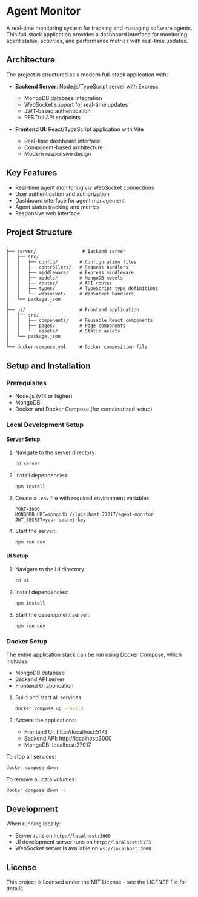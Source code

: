 # Agent Monitor

A real-time monitoring system for tracking and managing software agents. This full-stack application provides a dashboard interface for monitoring agent status, activities, and performance metrics with real-time updates.

## Architecture

The project is structured as a modern full-stack application with:

- **Backend Server**: Node.js/TypeScript server with Express
  - MongoDB database integration
  - WebSocket support for real-time updates
  - JWT-based authentication
  - RESTful API endpoints

- **Frontend UI**: React/TypeScript application with Vite
  - Real-time dashboard interface
  - Component-based architecture
  - Modern responsive design

## Key Features

- Real-time agent monitoring via WebSocket connections
- User authentication and authorization
- Dashboard interface for agent management
- Agent status tracking and metrics
- Responsive web interface

## Project Structure

```
.
├── server/                 # Backend server
│   ├── src/
│   │   ├── config/        # Configuration files
│   │   ├── controllers/   # Request handlers
│   │   ├── middleware/    # Express middleware
│   │   ├── models/        # MongoDB models
│   │   ├── routes/        # API routes
│   │   ├── types/         # TypeScript type definitions
│   │   └── websocket/     # WebSocket handlers
│   └── package.json
│
├── ui/                    # Frontend application
│   ├── src/
│   │   ├── components/    # Reusable React components
│   │   ├── pages/         # Page components
│   │   └── assets/        # Static assets
│   └── package.json
│
└── docker-compose.yml     # Docker composition file
```

## Setup and Installation

### Prerequisites

- Node.js (v14 or higher)
- MongoDB
- Docker and Docker Compose (for containerized setup)

### Local Development Setup

#### Server Setup

1. Navigate to the server directory:
   ```bash
   cd server
   ```

2. Install dependencies:
   ```bash
   npm install
   ```

3. Create a `.env` file with required environment variables:
   ```
   PORT=3000
   MONGODB_URI=mongodb://localhost:27017/agent-monitor
   JWT_SECRET=your-secret-key
   ```

4. Start the server:
   ```bash
   npm run dev
   ```

#### UI Setup

1. Navigate to the UI directory:
   ```bash
   cd ui
   ```

2. Install dependencies:
   ```bash
   npm install
   ```

3. Start the development server:
   ```bash
   npm run dev
   ```

### Docker Setup

The entire application stack can be run using Docker Compose, which includes:
- MongoDB database
- Backend API server
- Frontend UI application

1. Build and start all services:
   ```bash
   docker compose up --build
   ```

2. Access the applications:
   - Frontend UI: http://localhost:5173
   - Backend API: http://localhost:3000
   - MongoDB: localhost:27017

To stop all services:
```bash
docker compose down
```

To remove all data volumes:
```bash
docker compose down -v
```

## Development

When running locally:
- Server runs on `http://localhost:3000`
- UI development server runs on `http://localhost:5173`
- WebSocket server is available on `ws://localhost:3000`

## License

This project is licensed under the MIT License - see the LICENSE file for details.

